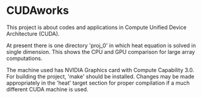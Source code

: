 CUDAworks
=========

This project is about codes and applications in Compute Unified Device Architecture (CUDA).

At present there is one directory 'proj_0' in which heat equation is solved in single dimension. This shows the CPU and GPU comparison for large array computations.

The machine used has NVIDIA Graphics card with Compute Capability 3.0. For building the project, 'make' should be installed. Changes may be made appropriately in the 'heat' target section for proper compilation if a much different CUDA machine is used.
